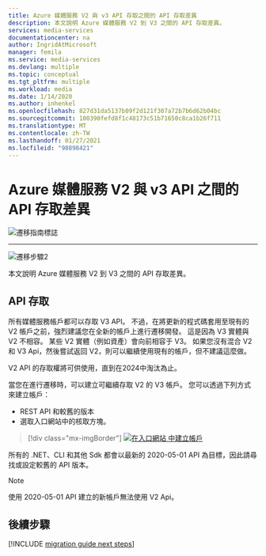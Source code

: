 ```yaml
---
title: Azure 媒體服務 V2 與 v3 API 存取之間的 API 存取差異
description: 本文說明 Azure 媒體服務 V2 到 V3 之間的 API 存取差異。
services: media-services
documentationcenter: na
author: IngridAtMicrosoft
manager: femila
ms.service: media-services
ms.devlang: multiple
ms.topic: conceptual
ms.tgt_pltfrm: multiple
ms.workload: media
ms.date: 1/14/2020
ms.author: inhenkel
ms.openlocfilehash: 827d31da5137b09f2d121f307a72b7b6d62b04bc
ms.sourcegitcommit: 100390fefd8f1c48173c51b71650c8ca1b26f711
ms.translationtype: MT
ms.contentlocale: zh-TW
ms.lasthandoff: 01/27/2021
ms.locfileid: "98898421"
---
```

# <a name="api-access-differences-between-azure-media-services-v2-to-v3-api"></a>Azure 媒體服務 V2 與 v3 API 之間的 API 存取差異

![遷移指南標誌](./media/migration-guide/azure-media-services-logo-migration-guide.svg)

<hr color="#5ea0ef" size="10">

![遷移步驟2](./media/migration-guide/steps-2.svg)

本文說明 Azure 媒體服務 V2 到 V3 之間的 API 存取差異。

## <a name="api-access"></a>API 存取

所有媒體服務帳戶都可以存取 V3 API。 不過，在將更新的程式碼套用至現有的 V2 帳戶之前，強烈建議您在全新的帳戶上進行遷移開發。 這是因為 V3 實體與 V2 不相容。 某些 V2 實體（例如資產）會向前相容于 V3。
如果您沒有混合 V2 和 V3 Api，然後嘗試返回 V2，則可以繼續使用現有的帳戶，但不建議這麼做。

V2 API 的存取權將可供使用，直到在2024中淘汰為止。

當您在進行遷移時，可以建立可繼續存取 V2 的 V3 帳戶。  您可以透過下列方式來建立帳戶：

- REST API 和較舊的版本
- 選取入口網站中的核取方塊。

> [!div class="mx-imgBorder"]
> [![在入口網站 ](./media/migration-guide/v-3-v-2-access-account-creation-small.png) 中建立帳戶](./media/migration-guide/v-3-v-2-access-account-creation.png#lightbox)

所有的 .NET、CLI 和其他 Sdk 都會以最新的 2020-05-01 API 為目標，因此請尋找或設定較舊的 API 版本。

> [!NOTE]
> 使用 2020-05-01 API 建立的新帳戶無法使用 V2 Api。

## <a name="next-steps"></a>後續步驟

[!INCLUDE [migration guide next steps](./includes/migration-guide-next-steps.md)]
